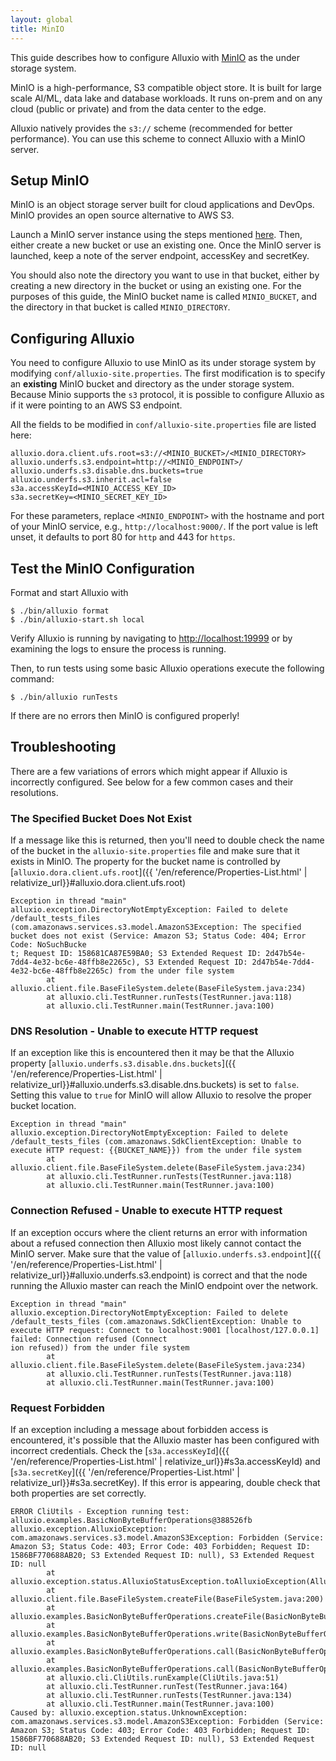 ```yaml
---
layout: global
title: MinIO
---
```



This guide describes how to configure Alluxio with [MinIO](https://min.io/) as the
under storage system.

MinIO is a high-performance, S3 compatible object store. It is built for large scale AI/ML, data lake and database workloads. It runs on-prem and on any cloud (public or private) and from the data center to the edge.

Alluxio natively provides the `s3://` scheme (recommended for better performance). You can use this scheme to connect Alluxio with a MinIO server.

## Setup MinIO

MinIO is an object storage server built for cloud applications and DevOps. MinIO provides an open
source alternative to AWS S3.

Launch a MinIO server instance using the steps mentioned
[here](http://docs.min.io/docs/minio-quickstart-guide).
Then, either create a new bucket or use an existing one.
Once the MinIO server is launched, keep a note of the server endpoint, accessKey and secretKey.

You should also note the directory you want to use in that bucket, either by creating
a new directory in the bucket or using an existing one.
For the purposes of this guide, the MinIO bucket name is called `MINIO_BUCKET`, and the directory in
that bucket is called `MINIO_DIRECTORY`.

## Configuring Alluxio

You need to configure Alluxio to use MinIO as its under storage system by modifying
`conf/alluxio-site.properties`. The first modification is to specify an **existing** MinIO
bucket and directory as the under storage system.
Because Minio supports the `s3` protocol, it is possible to configure Alluxio as if it were
pointing to an AWS S3 endpoint.

All the fields to be modified in `conf/alluxio-site.properties` file are listed here:

```properties
alluxio.dora.client.ufs.root=s3://<MINIO_BUCKET>/<MINIO_DIRECTORY>
alluxio.underfs.s3.endpoint=http://<MINIO_ENDPOINT>/
alluxio.underfs.s3.disable.dns.buckets=true
alluxio.underfs.s3.inherit.acl=false
s3a.accessKeyId=<MINIO_ACCESS_KEY_ID>
s3a.secretKey=<MINIO_SECRET_KEY_ID>
```

For these parameters, replace `<MINIO_ENDPOINT>` with the hostname and port of your MinIO service,
e.g., `http://localhost:9000/`.
If the port value is left unset, it defaults to port 80 for `http` and 443 for `https`.

## Test the MinIO Configuration

Format and start Alluxio with

```console
$ ./bin/alluxio format
$ ./bin/alluxio-start.sh local
```

Verify Alluxio is running by navigating to [http://localhost:19999](http://localhost:19999) or by
examining the logs to ensure the process is running.

Then, to run tests using some basic Alluxio operations execute the following command:

```console
$ ./bin/alluxio runTests
```

If there are no errors then MinIO is configured properly!

## Troubleshooting

There are a few variations of errors which might appear if Alluxio is incorrectly configured.
See below for a few common cases and their resolutions.

### The Specified Bucket Does Not Exist

If a message like this is returned, then you'll need to double check the name of the bucket in the
`alluxio-site.properties` file and make sure that it exists in MinIO.
The property for the bucket name is controlled by [`alluxio.dora.client.ufs.root`]({{ '/en/reference/Properties-List.html' | relativize_url}}#alluxio.dora.client.ufs.root)

```
Exception in thread "main" alluxio.exception.DirectoryNotEmptyException: Failed to delete /default_tests_files (com.amazonaws.services.s3.model.AmazonS3Exception: The specified bucket does not exist (Service: Amazon S3; Status Code: 404; Error Code: NoSuchBucke
t; Request ID: 158681CA87E59BA0; S3 Extended Request ID: 2d47b54e-7dd4-4e32-bc6e-48ffb8e2265c), S3 Extended Request ID: 2d47b54e-7dd4-4e32-bc6e-48ffb8e2265c) from the under file system
        at alluxio.client.file.BaseFileSystem.delete(BaseFileSystem.java:234)
        at alluxio.cli.TestRunner.runTests(TestRunner.java:118)
        at alluxio.cli.TestRunner.main(TestRunner.java:100)
```

### DNS Resolution - Unable to execute HTTP request

If an exception like this is encountered then it may be that the Alluxio property
[`alluxio.underfs.s3.disable.dns.buckets`]({{ '/en/reference/Properties-List.html' | relativize_url}}#alluxio.underfs.s3.disable.dns.buckets)
is set to `false`.
Setting this value to `true` for MinIO will allow Alluxio to resolve the proper bucket location.

```
Exception in thread "main" alluxio.exception.DirectoryNotEmptyException: Failed to delete /default_tests_files (com.amazonaws.SdkClientException: Unable to execute HTTP request: {{BUCKET_NAME}}) from the under file system
        at alluxio.client.file.BaseFileSystem.delete(BaseFileSystem.java:234)
        at alluxio.cli.TestRunner.runTests(TestRunner.java:118)
        at alluxio.cli.TestRunner.main(TestRunner.java:100)
```

### Connection Refused - Unable to execute HTTP request

If an exception occurs where the client returns an error with information about a refused connection
then Alluxio most likely cannot contact the MinIO server.
Make sure that the value of
[`alluxio.underfs.s3.endpoint`]({{ '/en/reference/Properties-List.html' | relativize_url}}#alluxio.underfs.s3.endpoint)
is correct and that the node running the Alluxio master can reach the MinIO endpoint over the
network.

```
Exception in thread "main" alluxio.exception.DirectoryNotEmptyException: Failed to delete /default_tests_files (com.amazonaws.SdkClientException: Unable to execute HTTP request: Connect to localhost:9001 [localhost/127.0.0.1] failed: Connection refused (Connect
ion refused)) from the under file system
        at alluxio.client.file.BaseFileSystem.delete(BaseFileSystem.java:234)
        at alluxio.cli.TestRunner.runTests(TestRunner.java:118)
        at alluxio.cli.TestRunner.main(TestRunner.java:100)
```

### Request Forbidden

If an exception including a message about forbidden access is encountered, it's possible that the
Alluxio master has been configured with incorrect credentials.
Check the [`s3a.accessKeyId`]({{ '/en/reference/Properties-List.html' | relativize_url}}#s3a.accessKeyId)
and [`s3a.secretKey`]({{ '/en/reference/Properties-List.html' | relativize_url}}#s3a.secretKey).
If this error is appearing, double check that both properties are set correctly.

```
ERROR CliUtils - Exception running test: alluxio.examples.BasicNonByteBufferOperations@388526fb
alluxio.exception.AlluxioException: com.amazonaws.services.s3.model.AmazonS3Exception: Forbidden (Service: Amazon S3; Status Code: 403; Error Code: 403 Forbidden; Request ID: 1586BF770688AB20; S3 Extended Request ID: null), S3 Extended Request ID: null
        at alluxio.exception.status.AlluxioStatusException.toAlluxioException(AlluxioStatusException.java:111)
        at alluxio.client.file.BaseFileSystem.createFile(BaseFileSystem.java:200)
        at alluxio.examples.BasicNonByteBufferOperations.createFile(BasicNonByteBufferOperations.java:102)
        at alluxio.examples.BasicNonByteBufferOperations.write(BasicNonByteBufferOperations.java:85)
        at alluxio.examples.BasicNonByteBufferOperations.call(BasicNonByteBufferOperations.java:80)
        at alluxio.examples.BasicNonByteBufferOperations.call(BasicNonByteBufferOperations.java:49)
        at alluxio.cli.CliUtils.runExample(CliUtils.java:51)
        at alluxio.cli.TestRunner.runTest(TestRunner.java:164)
        at alluxio.cli.TestRunner.runTests(TestRunner.java:134)
        at alluxio.cli.TestRunner.main(TestRunner.java:100)
Caused by: alluxio.exception.status.UnknownException: com.amazonaws.services.s3.model.AmazonS3Exception: Forbidden (Service: Amazon S3; Status Code: 403; Error Code: 403 Forbidden; Request ID: 1586BF770688AB20; S3 Extended Request ID: null), S3 Extended Request ID: null
```
